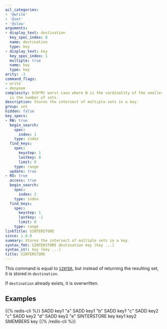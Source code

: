 ```yaml
---
acl_categories:
- '@write'
- '@set'
- '@slow'
arguments:
- display_text: destination
  key_spec_index: 0
  name: destination
  type: key
- display_text: key
  key_spec_index: 1
  multiple: true
  name: key
  type: key
arity: -3
command_flags:
- write
- denyoom
complexity: O(N*M) worst case where N is the cardinality of the smallest set and M
  is the number of sets.
description: Stores the intersect of multiple sets in a key.
group: set
hidden: false
key_specs:
- RW: true
  begin_search:
    spec:
      index: 1
    type: index
  find_keys:
    spec:
      keystep: 1
      lastkey: 0
      limit: 0
    type: range
  update: true
- RO: true
  access: true
  begin_search:
    spec:
      index: 2
    type: index
  find_keys:
    spec:
      keystep: 1
      lastkey: -1
      limit: 0
    type: range
linkTitle: SINTERSTORE
since: 1.0.0
summary: Stores the intersect of multiple sets in a key.
syntax_fmt: SINTERSTORE destination key [key ...]
syntax_str: key [key ...]
title: SINTERSTORE
---
```

This command is equal to [`SINTER`](/commands/sinter), but instead of returning the resulting set,
it is stored in `destination`.

If `destination` already exists, it is overwritten.

## Examples

{{% redis-cli %}}
SADD key1 "a"
SADD key1 "b"
SADD key1 "c"
SADD key2 "c"
SADD key2 "d"
SADD key2 "e"
SINTERSTORE key key1 key2
SMEMBERS key
{{% /redis-cli %}}

